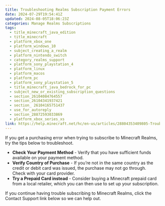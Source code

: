 ```yaml
---
title: Troubleshooting Realms Subscription Payment Errors
date: 2024-07-29T19:54:41Z
updated: 2024-08-05T18:06:23Z
categories: Manage Realms Subscriptions
tags:
  - title_minecraft_java_edition
  - title_minecraft
  - platform_xbox_one
  - platform_windows_10
  - subject_creating_a_realm
  - platform_nintendo_switch
  - category_realms_support
  - platform_sony_playstation_4
  - platform_linux
  - platform_macos
  - platform_pc
  - platform_sony_playstation_5
  - title_minecraft_java_bedrock_for_pc
  - subject_new_or_existing_subscription_questions
  - section_26104084764557
  - section_26104341937421
  - section_ 26104165751437
  - use_for_autoreply
  - section_28872593033869
  - platform_xbox_series_xs
link: https://help.minecraft.net/hc/en-us/articles/28804353409805-Troubleshooting-Realms-Subscription-Payment-Errors
---
```


If you get a purchasing error when trying to subscribe to Minecraft Realms, try the tips below to troubleshoot.

- **Check Your Payment Method** - Verify that you have sufficient funds available on your payment method.
- **Verify Country of Purchase** - If you’re not in the same country as the credit or debit card was issued, the purchase may not go through. Check with your card provider.
- **Try a Prepaid Card instead** - Consider buying a Minecraft prepaid card from a local retailer, which you can then use to set up your subscription.

If you continue having trouble subscribing to Minecraft Realms, click the Contact Support link below so we can help out.
